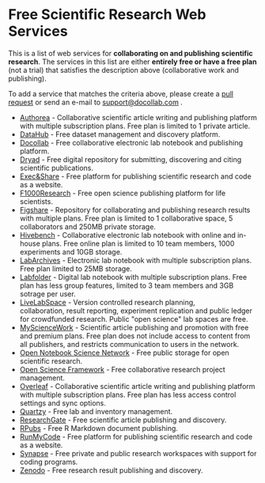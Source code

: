 # Free Scientific Research Web Services

This is a list of web services for **collaborating on and publishing scientific research**.
The services in this list are either **entirely free or have a free plan** (not a trial) that satisfies the description above (collaborative work and publishing).

To add a service that matches the criteria above, please create a [pull request](https://github.com/Docollab/free-scientific-research-web-services/pulls) or send an e-mail to <support@docollab.com> .

* [Authorea](https://www.authorea.com/) - Collaborative scientific article writing and publishing platform with multiple subscription plans. Free plan is limited to 1 private article.
* [DataHub](http://datahub.io/) - Free dataset management and discovery platform.
* [Docollab](https://www.docollab.com/) - Free collaborative electronic lab notebook and publishing platform.
* [Dryad](http://www.datadryad.org/) - Free digital repository for submitting, discovering and citing scientific publications.
* [Exec&Share](http://www.execandshare.org/) - Free platform for publishing scientific research and code as a website.
* [F1000Research](http://f1000research.com/) - Free open science publishing platform for life scientists.
* [Figshare](http://figshare.com/) - Repository for collaborating and publishing research results with multiple plans. Free plan is limited to 1 collaborative space, 5 collaborators and 250MB private storage.
* [Hivebench](https://www.hivebench.com) - Collaborative electronic lab notebook with online and in-house plans. Free online plan is limited to 10 team members, 1000 experiments and 10GB storage.
* [LabArchives](http://www.labarchives.com/) - Electronic lab notebook with multiple subscription plans. Free plan limited to 25MB storage.
* [Labfolder](https://www.labfolder.com) - Digital lab notebook with multiple subscription plans. Free plan has less group features, limited to 3 team members and 3GB sotrage per user.
* [LiveLabSpace](https://livelab.space) - Version controlled research planning, collaboration, result reporting, experiment replication and public ledger for crowdfunded research. Public "open science" lab spaces are free.
* [MyScienceWork](https://www.mysciencework.com/) - Scientific article publishing and promotion with free and premium plans. Free plan does not include access to content from all publishers, and restricts communication to users in the network.
* [Open Notebook Science Network](http://onsnetwork.org/) - Free public storage for open scientific research.
* [Open Science Framework](https://osf.io/) - Free collaborative research project management.
* [Overleaf](https://www.overleaf.com/) - Collaborative scientific article writing and publishing platform with multiple subscription plans. Free plan has less access control settings and sync options.
* [Quartzy](https://www.quartzy.com/) - Free lab and inventory management.
* [ResearchGate](http://www.researchgate.net/) - Free scientific article publishing and discovery.
* [RPubs](http://rpubs.com/) - Free R Markdown document publishing.
* [RunMyCode](http://www.runmycode.org/) - Free platform for publishing scientific research and code as a website.
* [Synapse](https://www.synapse.org) - Free private and public research workspaces with support for coding programs.
* [Zenodo](https://zenodo.org/) - Free research result publishing and discovery.

